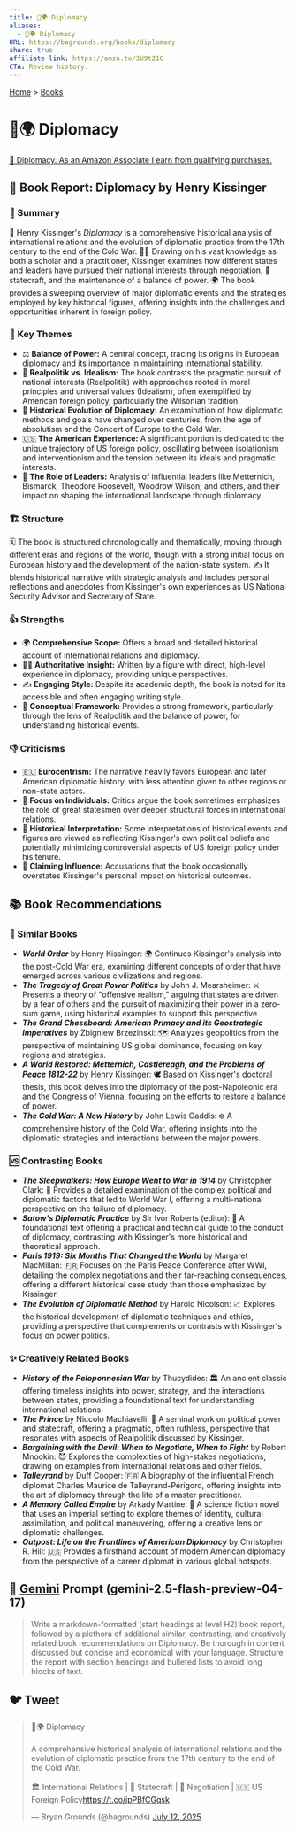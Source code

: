 ```yaml
---
title: 🤝🌍 Diplomacy
aliases:
  - 🤝🌍 Diplomacy
URL: https://bagrounds.org/books/diplomacy
share: true
affiliate link: https://amzn.to/3U9t21C
CTA: Review history.
---
```

[Home](../index.md) > [Books](./index.md)  
# 🤝🌍 Diplomacy  
[🛒 Diplomacy. As an Amazon Associate I earn from qualifying purchases.](https://amzn.to/3U9t21C)  
  
## 📖 Book Report: Diplomacy by Henry Kissinger  
  
### 📝 Summary  
  
📖 Henry Kissinger's *Diplomacy* is a comprehensive historical analysis of international relations and the evolution of diplomatic practice from the 17th century to the end of the Cold War. 👨‍🏫 Drawing on his vast knowledge as both a scholar and a practitioner, Kissinger examines how different states and leaders have pursued their national interests through negotiation, 🤝 statecraft, and the maintenance of a balance of power. 🌍 The book provides a sweeping overview of major diplomatic events and the strategies employed by key historical figures, offering insights into the challenges and opportunities inherent in foreign policy.  
  
### 🔑 Key Themes  
  
* ⚖️ **Balance of Power:** A central concept, tracing its origins in European diplomacy and its importance in maintaining international stability.  
* 🤔 **Realpolitik vs. Idealism:** The book contrasts the pragmatic pursuit of national interests (Realpolitik) with approaches rooted in moral principles and universal values (Idealism), often exemplified by American foreign policy, particularly the Wilsonian tradition.  
* 📜 **Historical Evolution of Diplomacy:** An examination of how diplomatic methods and goals have changed over centuries, from the age of absolutism and the Concert of Europe to the Cold War.  
* 🇺🇸 **The American Experience:** A significant portion is dedicated to the unique trajectory of US foreign policy, oscillating between isolationism and interventionism and the tension between its ideals and pragmatic interests.  
* 👑 **The Role of Leaders:** Analysis of influential leaders like Metternich, Bismarck, Theodore Roosevelt, Woodrow Wilson, and others, and their impact on shaping the international landscape through diplomacy.  
  
### 🏗️ Structure  
  
🗓️ The book is structured chronologically and thematically, moving through different eras and regions of the world, though with a strong initial focus on European history and the development of the nation-state system. ✍️ It blends historical narrative with strategic analysis and includes personal reflections and anecdotes from Kissinger's own experiences as US National Security Advisor and Secretary of State.  
  
### 👍 Strengths  
  
* 🌍 **Comprehensive Scope:** Offers a broad and detailed historical account of international relations and diplomacy.  
* 👨‍💼 **Authoritative Insight:** Written by a figure with direct, high-level experience in diplomacy, providing unique perspectives.  
* ✍️ **Engaging Style:** Despite its academic depth, the book is noted for its accessible and often engaging writing style.  
* 🧠 **Conceptual Framework:** Provides a strong framework, particularly through the lens of Realpolitik and the balance of power, for understanding historical events.  
  
### 👎 Criticisms  
  
* 🇪🇺 **Eurocentrism:** The narrative heavily favors European and later American diplomatic history, with less attention given to other regions or non-state actors.  
* 🧍 **Focus on Individuals:** Critics argue the book sometimes emphasizes the role of great statesmen over deeper structural forces in international relations.  
* 🧐 **Historical Interpretation:** Some interpretations of historical events and figures are viewed as reflecting Kissinger's own political beliefs and potentially minimizing controversial aspects of US foreign policy under his tenure.  
* 📢 **Claiming Influence:** Accusations that the book occasionally overstates Kissinger's personal impact on historical outcomes.  
  
## 📚 Book Recommendations  
  
### 🤝 Similar Books  
  
* ***World Order*** by Henry Kissinger: 🌍 Continues Kissinger's analysis into the post-Cold War era, examining different concepts of order that have emerged across various civilizations and regions.  
* ***The Tragedy of Great Power Politics*** by John J. Mearsheimer: ⚔️ Presents a theory of "offensive realism," arguing that states are driven by a fear of others and the pursuit of maximizing their power in a zero-sum game, using historical examples to support this perspective.  
* ***The Grand Chessboard: American Primacy and its Geostrategic Imperatives*** by Zbigniew Brzezinski: 🗺️ Analyzes geopolitics from the perspective of maintaining US global dominance, focusing on key regions and strategies.  
* ***A World Restored: Metternich, Castlereagh, and the Problems of Peace 1812-22*** by Henry Kissinger: 🕊️ Based on Kissinger's doctoral thesis, this book delves into the diplomacy of the post-Napoleonic era and the Congress of Vienna, focusing on the efforts to restore a balance of power.  
* ***The Cold War: A New History*** by John Lewis Gaddis: ❄️ A comprehensive history of the Cold War, offering insights into the diplomatic strategies and interactions between the major powers.  
  
### 🆚 Contrasting Books  
  
* ***The Sleepwalkers: How Europe Went to War in 1914*** by Christopher Clark: 🚶 Provides a detailed examination of the complex political and diplomatic factors that led to World War I, offering a multi-national perspective on the failure of diplomacy.  
* ***Satow's Diplomatic Practice*** by Sir Ivor Roberts (editor): 📜 A foundational text offering a practical and technical guide to the conduct of diplomacy, contrasting with Kissinger's more historical and theoretical approach.  
* ***Paris 1919: Six Months That Changed the World*** by Margaret MacMillan: 🇫🇷 Focuses on the Paris Peace Conference after WWI, detailing the complex negotiations and their far-reaching consequences, offering a different historical case study than those emphasized by Kissinger.  
* ***The Evolution of Diplomatic Method*** by Harold Nicolson: 📈 Explores the historical development of diplomatic techniques and ethics, providing a perspective that complements or contrasts with Kissinger's focus on power politics.  
  
### ✨ Creatively Related Books  
  
* ***History of the Peloponnesian War*** by Thucydides: 🏛️ An ancient classic offering timeless insights into power, strategy, and the interactions between states, providing a foundational text for understanding international relations.  
* ***The Prince*** by Niccolo Machiavelli: 👑 A seminal work on political power and statecraft, offering a pragmatic, often ruthless, perspective that resonates with aspects of Realpolitik discussed by Kissinger.  
* ***Bargaining with the Devil: When to Negotiate, When to Fight*** by Robert Mnookin: 😈 Explores the complexities of high-stakes negotiations, drawing on examples from international relations and other fields.  
* ***Talleyrand*** by Duff Cooper: 🇫🇷 A biography of the influential French diplomat Charles Maurice de Talleyrand-Périgord, offering insights into the art of diplomacy through the life of a master practitioner.  
* ***A Memory Called Empire*** by Arkady Martine: 🚀 A science fiction novel that uses an imperial setting to explore themes of identity, cultural assimilation, and political maneuvering, offering a creative lens on diplomatic challenges.  
* ***Outpost: Life on the Frontlines of American Diplomacy*** by Christopher R. Hill: 🇺🇸 Provides a firsthand account of modern American diplomacy from the perspective of a career diplomat in various global hotspots.  
  
## 💬 [Gemini](../software/gemini.md) Prompt (gemini-2.5-flash-preview-04-17)  
> Write a markdown-formatted (start headings at level H2) book report, followed by a plethora of additional similar, contrasting, and creatively related book recommendations on Diplomacy. Be thorough in content discussed but concise and economical with your language. Structure the report with section headings and bulleted lists to avoid long blocks of text.  
  
## 🐦 Tweet  
<blockquote class="twitter-tweet" data-theme="dark"><p lang="en" dir="ltr">🤝🌍 Diplomacy<br><br>A comprehensive historical analysis of international relations and the evolution of diplomatic practice from the 17th century to the end of the Cold War.<br><br>🏛️ International Relations | 📜 Statecraft | 🤝 Negotiation | 🇺🇸 US Foreign Policy<a href="https://t.co/jpPBfCGqsk">https://t.co/jpPBfCGqsk</a></p>&mdash; Bryan Grounds (@bagrounds) <a href="https://twitter.com/bagrounds/status/1944182793447387241?ref_src=twsrc%5Etfw">July 12, 2025</a></blockquote> <script async src="https://platform.twitter.com/widgets.js" charset="utf-8"></script>